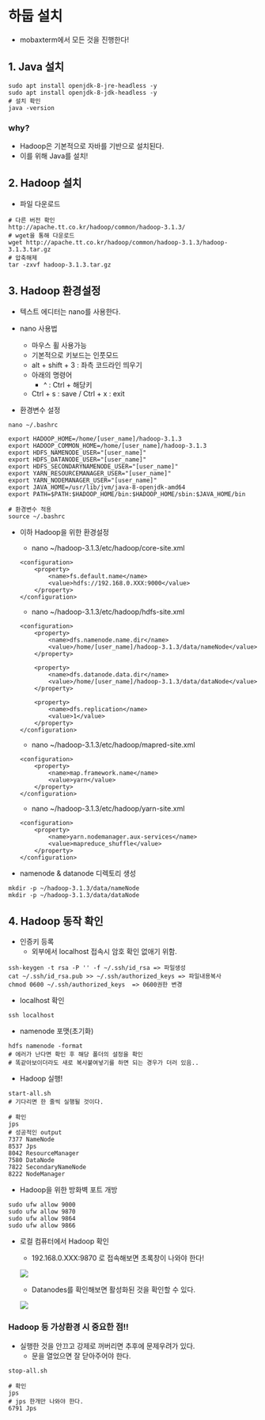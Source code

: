 # 하둡 설치
- mobaxterm에서 모든 것을 진행한다!


## 1. Java 설치

~~~
sudo apt install openjdk-8-jre-headless -y
sudo apt install openjdk-8-jdk-headless -y
# 설치 확인
java -version
~~~

### why?
- Hadoop은 기본적으로 자바를 기반으로 설치된다.
- 이를 위해 Java를 설치!

## 2. Hadoop 설치

- 파일 다운로드

~~~
# 다른 버전 확인
http://apache.tt.co.kr/hadoop/common/hadoop-3.1.3/
# wget을 통해 다운로드
wget http://apache.tt.co.kr/hadoop/common/hadoop-3.1.3/hadoop-3.1.3.tar.gz
# 압축해제
tar -zxvf hadoop-3.1.3.tar.gz
~~~

## 3. Hadoop 환경설정

- 텍스트 에디터는 nano를 사용한다.
- nano 사용법
    - 마우스 휠 사용가능
    - 기본적으로 키보드는 인풋모드
    - alt + shift + 3 : 좌측 코드라인 띄우기
    - 아래의 명령어
        - ^ : Ctrl + 해당키
    - Ctrl + s : save / Ctrl + x : exit

- 환경변수 설정

~~~
nano ~/.bashrc
~~~
~~~
export HADOOP_HOME=/home/[user_name]/hadoop-3.1.3
export HADOOP_COMMON_HOME=/home/[user_name]/hadoop-3.1.3
export HDFS_NAMENODE_USER="[user_name]"
export HDFS_DATANODE_USER="[user_name]"
export HDFS_SECONDARYNAMENODE_USER="[user_name]"
export YARN_RESOURCEMANAGER_USER="[user_name]"
export YARN_NODEMANAGER_USER="[user_name]"
export JAVA_HOME=/usr/lib/jvm/java-8-openjdk-amd64
export PATH=$PATH:$HADOOP_HOME/bin:$HADOOP_HOME/sbin:$JAVA_HOME/bin
~~~
~~~
# 환경변수 적용
source ~/.bashrc
~~~

- 이하 Hadoop을 위한 환경설정
    - nano ~/hadoop-3.1.3/etc/hadoop/core-site.xml
    
    ~~~
    <configuration>
        <property>
            <name>fs.default.name</name>
            <value>hdfs://192.168.0.XXX:9000</value>
        </property>
    </configuration>
    ~~~
    - nano ~/hadoop-3.1.3/etc/hadoop/hdfs-site.xml
    
    ~~~
    <configuration>
        <property>
            <name>dfs.namenode.name.dir</name>
            <value>/home/[user_name]/hadoop-3.1.3/data/nameNode</value>
        </property>

        <property>
            <name>dfs.datanode.data.dir</name>
            <value>/home/[user_name]/hadoop-3.1.3/data/dataNode</value>
        </property>

        <property>
            <name>dfs.replication</name>
            <value>1</value>
        </property>
    </configuration>
    ~~~
    - nano ~/hadoop-3.1.3/etc/hadoop/mapred-site.xml
    
    ~~~
    <configuration>
        <property>
            <name>map.framework.name</name>
            <value>yarn</value>
        </property>
    </configuration>
    ~~~
    - nano ~/hadoop-3.1.3/etc/hadoop/yarn-site.xml
    
    ~~~
    <configuration>
        <property>
            <name>yarn.nodemanager.aux-services</name>
            <value>mapreduce_shuffle</value>
        </property>
    </configuration>
    ~~~

- namenode & datanode 디렉토리 생성

~~~
mkdir -p ~/hadoop-3.1.3/data/nameNode
mkdir -p ~/hadoop-3.1.3/data/dataNode
~~~

## 4. Hadoop 동작 확인

- 인증키 등록
    - 외부에서 localhost 접속시 암호 확인 없애기 위함.

~~~
ssh-keygen -t rsa -P '' -f ~/.ssh/id_rsa => 파일생성
cat ~/.ssh/id_rsa.pub >> ~/.ssh/authorized_keys => 파일내용복사
chmod 0600 ~/.ssh/authorized_keys  => 0600권한 변경
~~~

- localhost 확인

~~~
ssh localhost
~~~

- namenode 포맷(초기화)

~~~
hdfs namenode -format
# 에러가 난다면 확인 후 해당 폴더의 설정을 확인
# 똑같아보이더라도 새로 복사붙여넣기를 하면 되는 경우가 더러 있음..
~~~

- Hadoop 실행!

~~~
start-all.sh
# 기다리면 한 줄씩 실행될 것이다.

# 확인
jps
# 성공적인 output
7377 NameNode
8537 Jps
8042 ResourceManager
7580 DataNode
7822 SecondaryNameNode
8222 NodeManager
~~~

- Hadoop을 위한 방화벽 포트 개방

~~~
sudo ufw allow 9000
sudo ufw allow 9870
sudo ufw allow 9864
sudo ufw allow 9866
~~~

- 로컬 컴퓨터에서 Hadoop 확인
    - 192.168.0.XXX:9870 로 접속해보면 초록창이 나와야 한다!
    
    ![](http://drive.google.com/uc?id=1jthNwmOcMpepNPf9dO0J4Qw7SW1CRqJd)
    
    - Datanodes를 확인해보면 활성화된 것을 확인할 수 있다.
    
    ![](http://drive.google.com/uc?id=1Ne2ejQ76rBKcZWwTQVZWRZdchAG5qVUp)
    
    
### Hadoop 등 가상환경 시 중요한 점!!
- 실행한 것을 안끄고 강제로 꺼버리면 추후에 문제우려가 있다.
    - 문을 열었으면 잘 닫아주어야 한다.

~~~
stop-all.sh

# 확인
jps
# jps 한개만 나와야 한다.
6791 Jps
~~~